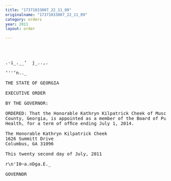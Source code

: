 ```yaml
---
title: "17371033007_22_11_09"
originalname: "17371033007_22_11_09"
category: orders
year: 2011
layout: order

---
```

<pre>
    
 

.-i_.__‘  j_..,.

‘''‘n.._

THE STATE OF GEORGIA

EXECUTIVE ORDER

BY THE GOVERNOR:

ORDERED: That the Honorable Kathryn Kilpatrick Cheek of Muscogee
County, Georgia, is appointed as a member of the Board of Public
Health, for a term of ofﬁce ending July 1, 2014.

The Honorable Kathryn Kilpatrick Cheek
1626 Summitt Drive
Columbus, GA 31096

This twenty second day of July, 2011

r\n'I0~a.nDga.E._

GOVERNOR

</pre>
